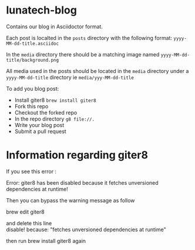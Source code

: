 # lunatech-blog
Contains our blog in Asciidoctor format.

Each post is localted in the `posts` directory with the following format: `yyyy-MM-dd-title.asciidoc`

In the `media` directory there should be a matching image named `yyyy-MM-dd-title/background.png`

All media used in the posts should be located in the `media` directory under a `yyyy-MM-dd-title` directory ie `media/yyy-MM-dd-title`

To add you blog post:
* Install giter8 `brew install giter8`
* Fork this repo
* Checkout the forked repo
* In the repo directory `g8 file://.`
* Write your blog post
* Submit a pull request

# Information regarding giter8

If you see this error :

  Error: giter8 has been disabled because it fetches unversioned dependencies at runtime!
  
Then you can bypass the warning message as follow

  brew edit giter8
  
and delete this line  
  disable! because: "fetches unversioned dependencies at runtime"
  
then run brew install giter8 again

